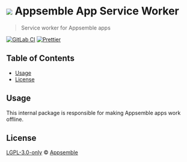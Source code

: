 # ![](https://gitlab.com/appsemble/appsemble/-/raw/0.30.14-test.2/config/assets/logo.svg) Appsemble App Service Worker

> Service worker for Appsemble apps

[![GitLab CI](https://gitlab.com/appsemble/appsemble/badges/0.30.14-test.2/pipeline.svg)](https://gitlab.com/appsemble/appsemble/-/releases/0.30.14-test.2)
[![Prettier](https://img.shields.io/badge/code_style-prettier-ff69b4.svg)](https://prettier.io)

## Table of Contents

- [Usage](#usage)
- [License](#license)

## Usage

This internal package is responsible for making Appsemble apps work offline.

## License

[LGPL-3.0-only](https://gitlab.com/appsemble/appsemble/-/blob/0.30.14-test.2/LICENSE.md) ©
[Appsemble](https://appsemble.com)
